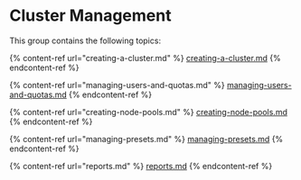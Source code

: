 # Cluster Management

This group contains the following topics:

{% content-ref url="creating-a-cluster.md" %}
[creating-a-cluster.md](creating-a-cluster.md)
{% endcontent-ref %}

{% content-ref url="managing-users-and-quotas.md" %}
[managing-users-and-quotas.md](managing-users-and-quotas.md)
{% endcontent-ref %}

{% content-ref url="creating-node-pools.md" %}
[creating-node-pools.md](creating-node-pools.md)
{% endcontent-ref %}

{% content-ref url="managing-presets.md" %}
[managing-presets.md](managing-presets.md)
{% endcontent-ref %}

{% content-ref url="reports.md" %}
[reports.md](reports.md)
{% endcontent-ref %}

